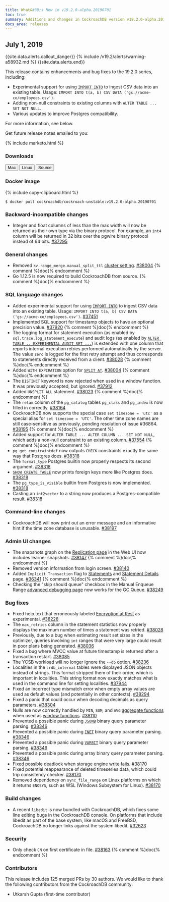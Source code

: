 ```yaml
---
title: What&#39;s New in v19.2.0-alpha.20190701
toc: true
summary: Additions and changes in CockroachDB version v19.2.0-alpha.20190701 since version v19.2.0-alpha.20190606
docs_area: releases
---
```


## July 1, 2019

{{site.data.alerts.callout_danger}}
{% include /v19.2/alerts/warning-a58932.md %}
{{site.data.alerts.end}}

This release contains enhancements and bug fixes to the 19.2.0 series, including:

- Experimental support for using [`IMPORT INTO`](../v19.2/import-into.html) to ingest CSV data into an existing table. Usage: `IMPORT INTO t(a, b) CSV DATA ('gs://acme-co/employees.csv')`.
- Adding non-null constraints to existing columns with `ALTER TABLE ... SET NOT NULL`.
- Various updates to improve Postgres compatibility.

For more information, see below.

Get future release notes emailed to you:

{% include marketo.html %}

### Downloads

<div id="os-tabs" class="clearfix os-tabs_button-outline-primary">
    <a href="https://binaries.cockroachdb.com/cockroach-v19.2.0-alpha.20190701.darwin-10.9-amd64.tgz"><button id="mac" data-eventcategory="mac-binary-release-notes">Mac</button></a>
    <a href="https://binaries.cockroachdb.com/cockroach-v19.2.0-alpha.20190701.linux-amd64.tgz"><button id="linux" data-eventcategory="linux-binary-release-notes">Linux</button></a>
    <a href="https://binaries.cockroachdb.com/cockroach-v19.2.0-alpha.20190701.src.tgz"><button id="source" data-eventcategory="source-release-notes">Source</button></a>
</div>

### Docker image

{% include copy-clipboard.html %}
~~~shell
$ docker pull cockroachdb/cockroach-unstable:v19.2.0-alpha.20190701
~~~

### Backward-incompatible changes

- Integer and float columns of less than the max width will now be returned as their own type via the binary protocol. For example, an `int4` column will be returned in 32 bits over the pgwire binary protocol instead of 64 bits. [#37295][#37295]

### General changes

- Removed `kv.range_merge.manual_split_ttl` [cluster setting](../v19.2/cluster-settings.html). [#38004][#38004] {% comment %}doc{% endcomment %}
- Go 1.12.5 is now required to build CockroachDB from source. {% comment %}doc{% endcomment %}

### SQL language changes

- Added experimental support for using [`IMPORT INTO`](../v19.2/import-into.html) to ingest CSV data into an existing table. Usage: `IMPORT INTO t(a, b) CSV DATA ('gs://acme-co/employees.csv')`. [#37451][#37451]
- Implemented SQL support for timestamp objects to have an optional precision value. [#37920][#37920] {% comment %}doc{% endcomment %}
- The logging format for statement execution (as enabled by `sql.trace.log_statement_execute`) and audit logs (as enabled by [`ALTER TABLE .. EXPERIMENTAL AUDIT SET ...`](../v19.2/experimental-audit.html)) is extended with one column that reports internal execution retries performed automatically by the server. The value `zero` is logged for the first retry attempt and thus corresponds to statements directly received from a client. [#38028][#38028] {% comment %}doc{% endcomment %}
- Added `WITH EXPIRATION` option for [`SPLIT AT`](../v19.2/split-at.html). [#38004][#38004] {% comment %}doc{% endcomment %}
- The `DISTINCT` keyword is now rejected when used in a window function. It was previously accepted, but ignored. [#37912][#37912]
- Added `UNSPLIT ALL` statement. [#38023][#38023] {% comment %}doc{% endcomment %}
- The `relam` column of the `pg_catalog` tables `pg_class` and `pg_index` is now filled in correctly. [#38164][#38164]
- CockroachDB now supports the special case `set timezone = 'utc'` as a special alias for `set timezone = 'UTC'`. The other time zone names are still case-sensitive as previously, pending resolution of issue #36864. [#38195][#38195] {% comment %}doc{% endcomment %}
- Added support for `ALTER TABLE ... ALTER COLUMN ... SET NOT NULL`, which adds a non-null constraint to an existing column. [#37554][#37554] {% comment %}doc{% endcomment %}
- `pg_get_constraintdef` now outputs `CHECK` constraints exactly the same way that Postgres does. [#38318][#38318]
- The `format_type` Postgres builtin now properly respects its second argument. [#38318][#38318]
- [`SHOW CREATE TABLE`](../v19.2/show-create.html) now prints foreign keys more like Postgres does. [#38318][#38318]
- The `pg_type_is_visible` builtin from Postgres is now implemented. [#38318][#38318]
- Casting an `int2vector` to a string now produces a Postgres-compatible result. [#38318][#38318]

### Command-line changes

- CockroachDB will now print out an error message and an informative hint if the time zone database is unusable. [#38197][#38197]

### Admin UI changes

- The snapshots graph on the [Replication page](../v19.2/admin-ui-replication-dashboard.html) in the Web UI now includes learner snapshots. [#38147][#38147] {% comment %}doc{% endcomment %}
- Removed version information from login screen. [#38140][#38140]
- Added `Implicit Transaction` flag to [Statements](../v19.2/admin-ui-statements-page.html) and [Statement Details](../v19.2/admin-ui-statements-page.html#statement-details-page) page. [#36341][#36341] {% comment %}doc{% endcomment %}
- Checking the "skip should queue" checkbox in the Manual Enqueue Range [advanced debugging page](../v19.2/admin-ui-debug-pages.html) now works for the GC Queue. [#38249][#38249]

### Bug fixes

- Fixed help text that erroneously labeled [Encryption at Rest](../v19.2/encryption.html) as experimental. [#38228][#38228]
- The `max_retries` column in the statement statistics now properly displays the maximum number of times a statement was retried. [#38028][#38028]
- Previously, due to a bug when estimating result set sizes in the optimizer, queries involving `int` ranges that were very large could result in poor plans being generated. [#38036][#38036]
- Fixed a bug where MVCC value at future timestamp is returned after a transaction restart. [#38085][#38085]
- The YCSB workload will no longer ignore the `--db` option. [#38236][#38236]
- Localities in the `crdb_internal` tables were displayed JSON objects instead of strings. This format stripped them of their order, which is important in localities. This string format now exactly matches what is used in the command line for setting localities. [#37944][#37944]
- Fixed an incorrect type mismatch error when empty array values are used as default values (and potentially in other contexts). [#38294][#38294]
- Fixed a panic that could occur when decoding decimals as query parameters. [#38304][#38304]
- Nulls are now correctly handled by `MIN`, `SUM`, and `AVG` [aggregate functions](../v19.2/functions-and-operators.html#aggregate-functions) when used as [window functions](../v19.2/window-functions.html). [#38110][#38110]
- Prevented a possible panic during [`JSONB`](../v19.2/jsonb.html) binary query parameter parsing. [#38346][#38346]
- Prevented a possible panic during [`INET`](../v19.2/inet.html) binary query parameter parsing. [#38346][#38346]
- Prevented a possible panic during [`VARBIT`](../v19.2/bit.html) binary query parameter parsing. [#38346][#38346]
- Prevented a possible panic during array binary query parameter parsing. [#38346][#38346]
- Fixed possible deadlock when storage engine write fails. [#38170][#38170]
- Fixed potential reappearance of deleted timeseries data, which could trip consistency checker. [#38170][#38170]
- Removed dependency on `sync_file_range` on Linux platforms on which it returns `ENOSYS`, such as WSL (Windows Subsystem for Linux). [#38170][#38170]

### Build changes

- A recent `libedit` is now bundled with CockroachDB, which fixes some line editing bugs in the CockroachDB console. On platforms that include libedit as part of the base system, like macOS and FreeBSD, CockroachDB no longer links against the system libedit. [#32623][#32623]

### Security

- Only check `CN` on first certificate in file. [#38163][#38163] {% comment %}doc{% endcomment %}

### Contributors

This release includes 125 merged PRs by 30 authors.
We would like to thank the following contributors from the CockroachDB community:

- Utkarsh Gupta (first-time contributor)

[#32623]: https://github.com/cockroachdb/cockroach/pull/32623
[#36341]: https://github.com/cockroachdb/cockroach/pull/36341
[#37295]: https://github.com/cockroachdb/cockroach/pull/37295
[#37554]: https://github.com/cockroachdb/cockroach/pull/37554
[#37912]: https://github.com/cockroachdb/cockroach/pull/37912
[#37920]: https://github.com/cockroachdb/cockroach/pull/37920
[#37944]: https://github.com/cockroachdb/cockroach/pull/37944
[#37966]: https://github.com/cockroachdb/cockroach/pull/37966
[#38004]: https://github.com/cockroachdb/cockroach/pull/38004
[#38023]: https://github.com/cockroachdb/cockroach/pull/38023
[#38028]: https://github.com/cockroachdb/cockroach/pull/38028
[#38036]: https://github.com/cockroachdb/cockroach/pull/38036
[#38085]: https://github.com/cockroachdb/cockroach/pull/38085
[#38110]: https://github.com/cockroachdb/cockroach/pull/38110
[#38140]: https://github.com/cockroachdb/cockroach/pull/38140
[#38147]: https://github.com/cockroachdb/cockroach/pull/38147
[#38163]: https://github.com/cockroachdb/cockroach/pull/38163
[#38164]: https://github.com/cockroachdb/cockroach/pull/38164
[#38170]: https://github.com/cockroachdb/cockroach/pull/38170
[#38195]: https://github.com/cockroachdb/cockroach/pull/38195
[#38197]: https://github.com/cockroachdb/cockroach/pull/38197
[#38228]: https://github.com/cockroachdb/cockroach/pull/38228
[#38236]: https://github.com/cockroachdb/cockroach/pull/38236
[#38249]: https://github.com/cockroachdb/cockroach/pull/38249
[#38294]: https://github.com/cockroachdb/cockroach/pull/38294
[#38304]: https://github.com/cockroachdb/cockroach/pull/38304
[#38318]: https://github.com/cockroachdb/cockroach/pull/38318
[#38346]: https://github.com/cockroachdb/cockroach/pull/38346
[#37451]: https://github.com/cockroachdb/cockroach/pull/37451
